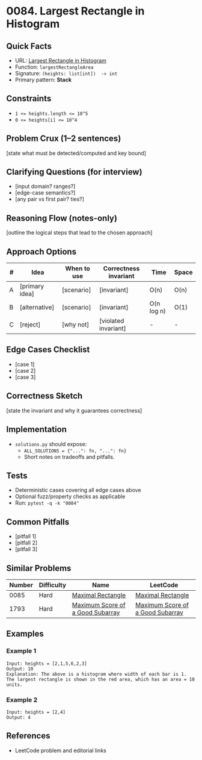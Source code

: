 # 0084. Largest Rectangle in Histogram

## Quick Facts

- URL: [Largest Rectangle in Histogram](https://leetcode.com/problems/largest-rectangle-in-histogram/)
- Function: `largestRectangleArea`
- Signature: `(heights: list[int])  -> int`
- Primary pattern: **Stack**

## Constraints

- `1 <= heights.length <= 10^5`
- `0 <= heights[i] <= 10^4`

## Problem Crux (1–2 sentences)

[state what must be detected/computed and key bound]

## Clarifying Questions (for interview)

- [input domain? ranges?]
- [edge-case semantics?]
- [any pair vs first pair? ties?]

## Reasoning Flow (notes-only)

[outline the logical steps that lead to the chosen approach]

## Approach Options

| #   | Idea           | When to use | Correctness invariant | Time       | Space |
| --- | -------------- | ----------- | --------------------- | ---------- | ----- |
| A   | [primary idea] | [scenario]  | [invariant]           | O(n)       | O(n)  |
| B   | [alternative]  | [scenario]  | [invariant]           | O(n log n) | O(1)  |
| C   | [reject]       | [why not]   | [violated invariant]  | -          | -     |

## Edge Cases Checklist

- [case 1]
- [case 2]
- [case 3]

## Correctness Sketch

[state the invariant and why it guarantees correctness]

## Implementation

- `solutions.py` should expose:
    - `ALL_SOLUTIONS = {"...": fn, "...": fn}`
    - Short notes on tradeoffs and pitfalls.

## Tests

- Deterministic cases covering all edge cases above
- Optional fuzz/property checks as applicable
- Run: `pytest -q -k "0084"`

## Common Pitfalls

- [pitfall 1]
- [pitfall 2]
- [pitfall 3]

## Similar Problems

| Number | Difficulty | Name                                                                                   | LeetCode                                                                                            |
| ------ | ---------- | -------------------------------------------------------------------------------------- | --------------------------------------------------------------------------------------------------- |
| 0085   | Hard       | [Maximal Rectangle](../0085-maximal-rectangle/readme.md)                               | [Maximal Rectangle](https://leetcode.com/problems/maximal-rectangle/)                               |
| 1793   | Hard       | [Maximum Score of a Good Subarray](../1793-maximum-score-of-a-good-subarray/readme.md) | [Maximum Score of a Good Subarray](https://leetcode.com/problems/maximum-score-of-a-good-subarray/) |

## Examples

### Example 1

```text
Input: heights = [2,1,5,6,2,3]
Output: 10
Explanation: The above is a histogram where width of each bar is 1.
The largest rectangle is shown in the red area, which has an area = 10 units.
```

### Example 2

```text
Input: heights = [2,4]
Output: 4
```

## References

- LeetCode problem and editorial links
